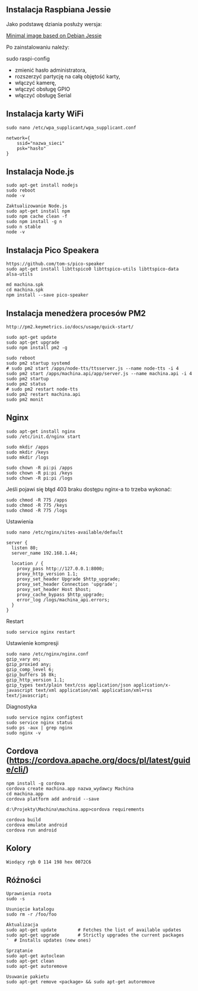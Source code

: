 ## Instalacja Raspbiana Jessie

Jako podstawę dziania posłuży wersja:

[Minimal image based on Debian Jessie](https://www.raspberrypi.org/downloads/raspbian/)

Po zainstalowaniu należy:

sudo raspi-config

- zmienić hasło administratora,
- rozszerzyć partycję na całą objętość karty,
- włączyć kamerę,
- włączyć obsługę GPIO
- włączyć obsługę Serial

## Instalacja karty WiFi
```
sudo nano /etc/wpa_supplicant/wpa_supplicant.conf

network={
    ssid="nazwa_sieci"
    psk="hasło"
}
```
## Instalacja Node.js
```
sudo apt-get install nodejs
sudo reboot
node -v

Zaktualizowanie Node.js
sudo apt-get install npm
sudo npm cache clean -f
sudo npm install -g n
sudo n stable
node -v
```
## Instalacja Pico Speakera
```
https://github.com/tom-s/pico-speaker
sudo apt-get install libttspico0 libttspico-utils libttspico-data alsa-utils

md machina.spk
cd machina.spk
npm install --save pico-speaker
```
## Instalacja menedżera procesów PM2
```
http://pm2.keymetrics.io/docs/usage/quick-start/

sudo apt-get update
sudo apt-get upgrade
sudo npm install pm2 -g

sudo reboot
sudo pm2 startup systemd
# sudo pm2 start /apps/node-tts/ttsserver.js --name node-tts -i 4
sudo pm2 start /apps/machina.api/app/server.js --name machina.api -i 4
sudo pm2 startup
sudo pm2 status
# sudo pm2 restart node-tts
sudo pm2 restart machina.api
sudo pm2 monit
```
## Nginx
```
sudo apt-get install nginx
sudo /etc/init.d/nginx start

sudo mkdir /apps
sudo mkdir /keys
sudo mkdir /logs

sudo chown -R pi:pi /apps
sudo chown -R pi:pi /keys
sudo chown -R pi:pi /logs
```
Jeśli pojawi się błąd 403 braku dostępu nginx-a to trzeba wykonać:
```
sudo chmod -R 775 /apps
sudo chmod -R 775 /keys
sudo chmod -R 775 /logs
```
Ustawienia
```
sudo nano /etc/nginx/sites-available/default

server {
  listen 80;
  server_name 192.168.1.44;

  location / {
    proxy_pass http://127.0.0.1:8000;
    proxy_http_version 1.1;
    proxy_set_header Upgrade $http_upgrade;
    proxy_set_header Connection 'upgrade';
    proxy_set_header Host $host;
    proxy_cache_bypass $http_upgrade;
    error_log /logs/machina_api.errors;
  }
}
```
Restart
```
sudo service nginx restart
```
Ustawienie kompresji
```
sudo nano /etc/nginx/nginx.conf
gzip_vary on;
gzip_proxied any;
gzip_comp_level 6;
gzip_buffers 16 8k;
gzip_http_version 1.1;
gzip_types text/plain text/css application/json application/x-javascript text/xml application/xml application/xml+rss text/javascript;
```
Diagnostyka
```
sudo service nginx configtest
sudo service nginx status
sudo ps -aux | grep nginx
sudo nginx -v
```
## Cordova (https://cordova.apache.org/docs/pl/latest/guide/cli/)
```
npm install -g cordova
cordova create machina.app nazwa_wydawcy Machina
cd machina.app
cordova platform add android --save

d:\Projekty\Machina\machina.app>cordova requirements

cordova build
cordova emulate android
cordova run android
```
## Kolory
```
Wiodący rgb 0 114 198 hex 0072C6
```
## Różności
```
Uprawnienia roota
sudo -s

Usunięcie katalogu
sudo rm -r /foo/foo

Aktualizacja
sudo apt-get update        # Fetches the list of available updates
sudo apt-get upgrade       # Strictly upgrades the current packages
'  # Installs updates (new ones)

Sprzątanie
sudo apt-get autoclean
sudo apt-get clean
sudo apt-get autoremove

Usuwanie pakietu
sudo apt-get remove <package> && sudo apt-get autoremove
```